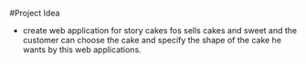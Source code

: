 #Project Idea

- create web application for story cakes fos sells cakes and sweet and the customer can choose the cake and specify the shape of the cake he wants by this web applications.